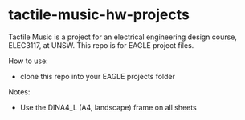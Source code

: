 # tactile-music-hw-projects
Tactile Music is a project for an electrical engineering design course, ELEC3117, at UNSW.
This repo is for EAGLE project files.

How to use:
* clone this repo into your EAGLE projects folder

Notes:
* Use the DINA4_L (A4, landscape) frame on all sheets
